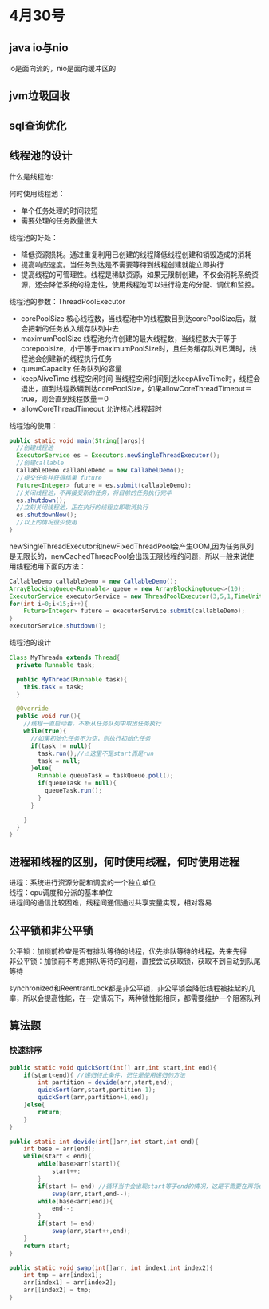 # 4月30号
## java io与nio
io是面向流的，nio是面向缓冲区的

## jvm垃圾回收


## sql查询优化

## 线程池的设计
什么是线程池:

何时使用线程池：
- 单个任务处理的时间较短
- 需要处理的任务数量很大

线程池的好处：
- 降低资源损耗。通过重复利用已创建的线程降低线程创建和销毁造成的消耗
- 提高响应速度。当任务到达是不需要等待到线程创建就能立即执行
- 提高线程的可管理性。线程是稀缺资源，如果无限制创建，不仅会消耗系统资源，还会降低系统的稳定性，使用线程池可以进行稳定的分配、调优和监控。  

线程池的参数：ThreadPoolExecutor
- corePoolSize 核心线程数，当线程池中的线程数目到达corePoolSize后，就会把新的任务放入缓存队列中去
- maximumPoolSize 线程池允许创建的最大线程数，当线程数大于等于corepoolsize，小于等于maximumPoolSize时，且任务缓存队列已满时，线程池会创建新的线程执行任务
- queueCapacity 任务队列的容量
- keepAliveTime 线程空闲时间 当线程空闲时间到达keepAliveTime时，线程会退出，直到线程数辆到达corePoolSize，如果allowCoreThreadTimeout＝true，则会直到线程数量＝0
- allowCoreThreadTimeout 允许核心线程超时  

线程池的使用：
```java
public static void main(String[]args){
  //创建线程池
  ExecutorService es = Executors.newSingleThreadExecutor();
  //创建callable
  CallableDemo callableDemo = new CallabelDemo();
  //提交任务并获得结果 future
  Future<Integer> future = es.submit(callableDemo);
  //关闭线程池，不再接受新的任务，将目前的任务执行完毕
  es.shutdown();
  //立刻关闭线程池，正在执行的线程立即取消执行
  es.shutdownNow();
  //以上的情况很少使用
}
```
newSingleThreadExecutor和newFixedThreadPool会产生OOM,因为任务队列是无限长的，newCachedThreadPool会出现无限线程的问题，所以一般来说使用线程池用下面的方法：
```java
CallableDemo callableDemo = new CallableDemo();
ArrayBlockingQueue<Runnable> queue = new ArrayBlockingQueue<>(10);
ExecutorService executorService = new ThreadPoolExecutor(3,5,1,TimeUnit.MINUTES,queue);//定义线程池的参数
for(int i=0;i<15;i++){
    Future<Integer> future = executorService.submit(callableDemo);
}
executorService.shutdown();
```

线程池的设计
```java
Class MyThreadn extends Thread{
  private Runnable task;

  public MyThread(Runnable task){
    this.task = task;
  }

  @Override
  public void run(){
    //线程一直启动着，不断从任务队列中取出任务执行
    while(true){
      //如果初始化任务不为空，则执行初始化任务
      if(task != null){
        task.run();//⚠️这里不是start而是run
        task = null;
      }else{
        Runnable queueTask = taskQueue.poll();
        if(queueTask != null){
          queueTask.run();
        }
      }

    }
  }
}
```

## 进程和线程的区别，何时使用线程，何时使用进程
进程：系统进行资源分配和调度的一个独立单位  
线程：cpu调度和分派的基本单位  
进程间的通信比较困难，线程间通信通过共享变量实现，相对容易  

## 公平锁和非公平锁
公平锁：加锁前检查是否有排队等待的线程，优先排队等待的线程，先来先得  
非公平锁：加锁前不考虑排队等待的问题，直接尝试获取锁，获取不到自动到队尾等待  

synchronized和ReentrantLock都是非公平锁，非公平锁会降低线程被挂起的几率，所以会提高性能，在一定情况下，两种锁性能相同，都需要维护一个阻塞队列


## 算法题
### 快速排序
```java
public static void quickSort(int[] arr,int start,int end){
    if(start<end){ //递归终止条件，记住是使用递归的方法
        int partition = devide(arr,start,end);
        quickSort(arr,start,partition-1);
        quickSort(arr,partition+1,end);
    }else{
        return;
    }
}

public static int devide(int[]arr,int start,int end){
    int base = arr[end];
    while(start < end){
        while(base>arr[start]){
            start++;
        }
        if(start != end) //循环当中会出现start等于end的情况，这是不需要在再将end自减，所以加一个判断
            swap(arr,start,end--);
        while(base<arr[end]){
            end--;
        }
        if(start != end)
            swap(arr,start++,end);
    }
    return start;
}

public static void swap(int[]arr, int index1,int index2){
    int tmp = arr[index1];
    arr[index1] = arr[index2];
    arr[[index2] = tmp;
}
```
